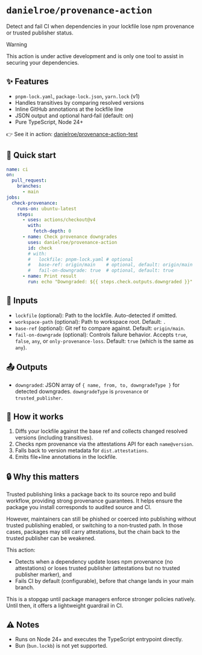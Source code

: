 # `danielroe/provenance-action`

Detect and fail CI when dependencies in your lockfile lose npm provenance or trusted publisher status.

> [!WARNING]  
> This action is under active development and is only one tool to assist in securing your dependencies.

## ✨ Features
- `pnpm-lock.yaml`, `package-lock.json`, `yarn.lock` (v1)
- Handles transitives by comparing resolved versions
- Inline GitHub annotations at the lockfile line
- JSON output and optional hard‑fail (default: on)
- Pure TypeScript, Node 24+

👉 See it in action: [danielroe/provenance-action-test](https://github.com/danielroe/provenance-action-test)

## 🚀 Quick start
```yaml
name: ci
on:
  pull_request:
    branches:
      - main
jobs:
  check-provenance:
    runs-on: ubuntu-latest
    steps:
      - uses: actions/checkout@v4
        with:
          fetch-depth: 0
      - name: Check provenance downgrades
        uses: danielroe/provenance-action
        id: check
        # with:
        #   lockfile: pnpm-lock.yaml # optional
        #   base-ref: origin/main    # optional, default: origin/main
        #   fail-on-downgrade: true  # optional, default: true
      - name: Print result
        run: echo "Downgraded: ${{ steps.check.outputs.downgraded }}"
```

## 🔧 Inputs
- `lockfile` (optional): Path to the lockfile. Auto-detected if omitted.
- `workspace-path` (optional): Path to workspace root. Default: `.`
- `base-ref` (optional): Git ref to compare against. Default: `origin/main`.
- `fail-on-downgrade` (optional): Controls failure behavior. Accepts `true`, `false`, `any`, or `only-provenance-loss`. Default: `true` (which is the same as `any`).

## 📤 Outputs
- `downgraded`: JSON array of `{ name, from, to, downgradeType }` for detected downgrades. `downgradeType` is `provenance` or `trusted_publisher`.

## 🧠 How it works
1. Diffs your lockfile against the base ref and collects changed resolved versions (including transitives).
2. Checks npm provenance via the attestations API for each `name@version`.
3. Falls back to version metadata for `dist.attestations`.
4. Emits file+line annotations in the lockfile.

## 🔒 Why this matters
Trusted publishing links a package back to its source repo and build workflow, providing strong provenance guarantees. It helps ensure the package you install corresponds to audited source and CI.

However, maintainers can still be phished or coerced into publishing without trusted publishing enabled, or switching to a non‑trusted path. In those cases, packages may still carry attestations, but the chain back to the trusted publisher can be weakened.

This action:
- Detects when a dependency update loses npm provenance (no attestations) or loses trusted publisher (attestations but no trusted publisher marker), and
- Fails CI by default (configurable), before that change lands in your main branch.

This is a stopgap until package managers enforce stronger policies natively. Until then, it offers a lightweight guardrail in CI.

## ⚠️ Notes
- Runs on Node 24+ and executes the TypeScript entrypoint directly.
- Bun (`bun.lockb`) is not yet supported.
